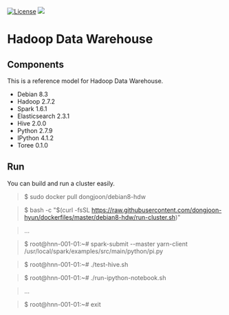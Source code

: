[![License](https://img.shields.io/badge/license-Apache%202-blue.svg)](LICENSE)
[![](https://badge.imagelayers.io/dongjoon/debian8-hdw:latest.svg)](https://imagelayers.io/?images=dongjoon/debian8-hdw:latest)

Hadoop Data Warehouse
====================

Components
----------
This is a reference model for Hadoop Data Warehouse.

* Debian 8.3
* Hadoop 2.7.2
* Spark 1.6.1
* Elasticsearch 2.3.1
* Hive 2.0.0
* Python 2.7.9
* IPython 4.1.2
* Toree 0.1.0

Run
---
You can build and run a cluster easily.

> $ sudo docker pull dongjoon/debian8-hdw

> $ bash -c "$(curl -fsSL https://raw.githubusercontent.com/dongjoon-hyun/dockerfiles/master/debian8-hdw/run-cluster.sh)"

> ...

> $ root@hnn-001-01:~# spark-submit --master yarn-client /usr/local/spark/examples/src/main/python/pi.py

> $ root@hnn-001-01:~# ./test-hive.sh 

> $ root@hnn-001-01:~# ./run-ipython-notebook.sh

> ...

> $ root@hnn-001-01:~# exit
